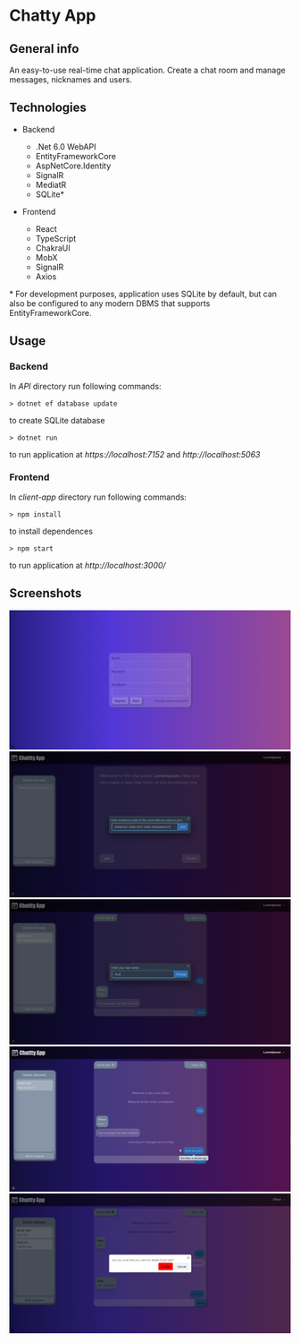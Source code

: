 # Chatty App

## General info
An easy-to-use real-time chat application. Create a chat room and manage messages, nicknames and users.


## Technologies
-  Backend
    - .Net 6.0 WebAPI
    - EntityFrameworkCore
    - AspNetCore.Identity
    - SignalR
    - MediatR
    - SQLite*

- Frontend
    - React
    - TypeScript
    - ChakraUI
    - MobX
    - SignalR
    - Axios
    
\* For development purposes, application uses SQLite by default, but can also be configured to any modern DBMS that supports EntityFrameworkCore.
    
## Usage

### Backend
In _API_ directory run following commands:
```console
> dotnet ef database update
```
to create SQLite database

```console
> dotnet run
```
to run application at _https://localhost:7152_ and _http://localhost:5063_

### Frontend
In _client-app_ directory run following commands:
```console
> npm install
```
to install dependences 
```console
> npm start
```
to run application at _http://localhost:3000/_

## Screenshots

![register view](https://github.com/Damian0401/Chatty.App/blob/master/Images/register.png)
![join view](https://github.com/Damian0401/Chatty.App/blob/master/Images/join.png)
![change name view](https://github.com/Damian0401/Chatty.App/blob/master/Images/change.png)
![chat view](https://github.com/Damian0401/Chatty.App/blob/master/Images/chat.png)
![delete room view](https://github.com/Damian0401/Chatty.App/blob/master/Images/delete.png)